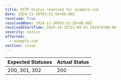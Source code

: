 ```yaml
---
title: HTTP Status resolved for example.com
date: 2024-11-30T03:51:59+00:00Z
resolved: True
resolvedWhen: 2024-11-30T03:51:59+00:00Z
resolvedStartTime: 2024-10-25T21:09:43.191474+00:00
severity: notice
affected:
  - example.com
section: issue
---
```


| Expected Statuses | Actual Status  |
|-------------------|----------------|
| 200, 301, 302 | 200 |

